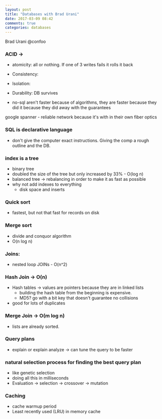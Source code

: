 ```yaml
---
layout: post
title: "Databases with Brad Urani"
date: 2017-03-09 08:42
comments: true
categories: databases
---
```


Brad Urani @confoo

### ACID ->
  - atomicity: all or nothing. If one of 3 writes fails it rolls it back
  - Consistency:
  - Isolation:
  - Durability: DB survives

  - no-sql aren't faster because of algorithms, they are faster because they did it because they did away with the guarantees

google spanner - reliable network because it's with in their own fiber optics

### SQL is declarative language
 - don't give the computer exact instructions. Giving the comp a rough outline and the DB.


### index is a tree
  - binary tree
  - doubled the size of the tree but only increased by 33%  - O(log n)
  - balanced tree -> rebalancing in order to make it as fast as possible
  - why not add indexes to everything
    - disk space and inserts

### Quick sort
  - fastest, but not that fast for records on disk

### Merge sort
  - divide and conquor algorithm
  - O(n log n)

### Joins:
  - nested loop JOINs - O(n^2)

### Hash Join -> O(n)
  - Hash tables -> values are pointers because they are in linked lists
    - building the hash table from the beginning is expensive.
    - MD5? go with a bit key that doesn't guarantee no collisions
  - good for lots of duplicates

### Merge Join -> O(m log n)
  - lists are already sorted.

### Query plans
  - explain or explain analyze -> can tune the query to be faster

### natural selection process for finding the best query plan
  - like genetic selection
  - doing all this in milliseconds
  - Evaluation -> selection -> crossover -> mutation

### Caching
  - cache warmup period
  - Least recently used (LRU) in memory cache
